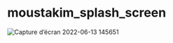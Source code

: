 # moustakim_splash_screen

![Capture d’écran 2022-06-13 145651](https://user-images.githubusercontent.com/73204282/173377975-6434e1e7-30ae-4dc4-b2d7-f00e310249a5.png)
